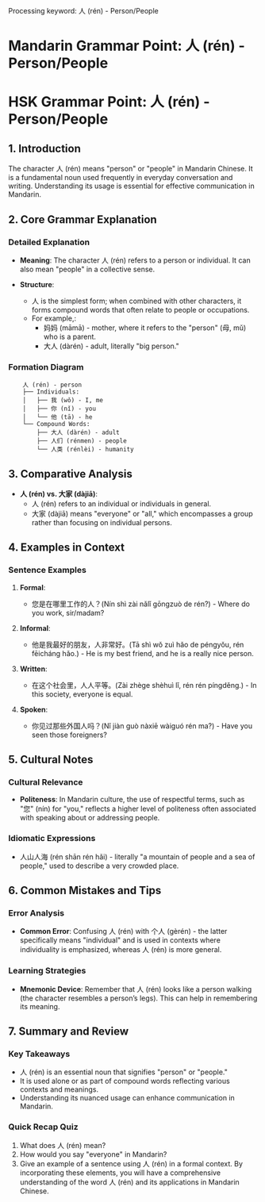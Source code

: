 Processing keyword: 人 (rén) - Person/People
# Mandarin Grammar Point: 人 (rén) - Person/People
# HSK Grammar Point: 人 (rén) - Person/People
## 1. Introduction
The character 人 (rén) means "person" or "people" in Mandarin Chinese. It is a fundamental noun used frequently in everyday conversation and writing. Understanding its usage is essential for effective communication in Mandarin.
## 2. Core Grammar Explanation
### Detailed Explanation
- **Meaning**: The character 人 (rén) refers to a person or individual. It can also mean "people" in a collective sense.
  
- **Structure**: 
  - 人 is the simplest form; when combined with other characters, it forms compound words that often relate to people or occupations. 
  - For example,:
    - 妈妈 (māmā) - mother, where it refers to the "person" (母, mǔ) who is a parent.
    - 大人 (dàrén) - adult, literally "big person."
### Formation Diagram
```plaintext
    人 (rén) - person
    ├── Individuals: 
    │   ├── 我 (wǒ) - I, me
    │   ├── 你 (nǐ) - you
    │   └── 他 (tā) - he
    └── Compound Words:
        ├── 大人 (dàrén) - adult
        ├── 人们 (rénmen) - people
        └── 人类 (rénlèi) - humanity
```
## 3. Comparative Analysis 
- **人 (rén) vs. 大家 (dàjiā)**: 
  - 人 (rén) refers to an individual or individuals in general. 
  - 大家 (dàjiā) means "everyone" or "all," which encompasses a group rather than focusing on individual persons.
## 4. Examples in Context 
### Sentence Examples
1. **Formal**: 
   - 您是在哪里工作的人？(Nín shì zài nǎlǐ gōngzuò de rén?) - Where do you work, sir/madam?
   
2. **Informal**: 
   - 他是我最好的朋友，人非常好。(Tā shì wǒ zuì hǎo de péngyǒu, rén fēicháng hǎo.) - He is my best friend, and he is a really nice person.
3. **Written**: 
   - 在这个社会里，人人平等。(Zài zhège shèhuì lǐ, rén rén píngděng.) - In this society, everyone is equal.
4. **Spoken**:
   - 你见过那些外国人吗？(Nǐ jiàn guò nàxiē wàiguó rén ma?) - Have you seen those foreigners?
## 5. Cultural Notes 
### Cultural Relevance
- **Politeness**: In Mandarin culture, the use of respectful terms, such as "您" (nín) for "you," reflects a higher level of politeness often associated with speaking about or addressing people.
  
### Idiomatic Expressions
- 人山人海 (rén shān rén hǎi) - literally "a mountain of people and a sea of people," used to describe a very crowded place.
## 6. Common Mistakes and Tips
### Error Analysis
- **Common Error**: Confusing 人 (rén) with 个人 (gèrén) - the latter specifically means "individual" and is used in contexts where individuality is emphasized, whereas 人 (rén) is more general.
  
### Learning Strategies
- **Mnemonic Device**: Remember that 人 (rén) looks like a person walking (the character resembles a person’s legs). This can help in remembering its meaning.
## 7. Summary and Review 
### Key Takeaways
- 人 (rén) is an essential noun that signifies "person" or "people."
- It is used alone or as part of compound words reflecting various contexts and meanings.
- Understanding its nuanced usage can enhance communication in Mandarin.
### Quick Recap Quiz
1. What does 人 (rén) mean?
2. How would you say "everyone" in Mandarin?
3. Give an example of a sentence using 人 (rén) in a formal context. 
By incorporating these elements, you will have a comprehensive understanding of the word 人 (rén) and its applications in Mandarin Chinese.
